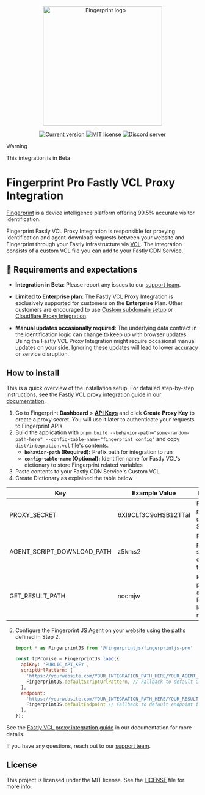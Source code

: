 <p align="center">
  <a href="https://fingerprint.com">
    <picture>
        <source media="(prefers-color-scheme: dark)" srcset="https://fingerprintjs.github.io/home/resources/logo_light.svg" />
        <source media="(prefers-color-scheme: light)" srcset="https://fingerprintjs.github.io/home/resources/logo_dark.svg" />
        <img src="https://fingerprintjs.github.io/home/resources/logo_dark.svg" alt="Fingerprint logo" width="312px" />
   </picture>
  </a>
</p>
<p align="center">
<a href="https://github.com/fingerprintjs/fingerprint-pro-fastly-vcl-integration"><img src="https://img.shields.io/github/v/release/fingerprintjs/fingerprint-pro-fastly-vcl-integration" alt="Current version"></a>
<a href="https://opensource.org/licenses/MIT"><img src="https://img.shields.io/:license-mit-blue.svg" alt="MIT license"></a>
<a href="https://discord.gg/39EpE2neBg"><img src="https://img.shields.io/discord/852099967190433792?style=logo&label=Discord&logo=Discord&logoColor=white" alt="Discord server"></a>
</p>

> [!WARNING]
> This integration is in Beta

# Fingerprint Pro Fastly VCL Proxy Integration

[Fingerprint](https://fingerprint.com) is a device intelligence platform offering 99.5% accurate visitor identification.

Fingerprint Fastly VCL Proxy Integration is responsible for proxying identification and agent-download requests between your website and Fingerprint through your Fastly infrastructure via [VCL](https://www.fastly.com/documentation/guides/vcl/using/). The integration consists of a custom VCL file you can add to your Fastly CDN Service.

## 🚧 Requirements and expectations

* **Integration in Beta**: Please report any issues to our [support team](https://fingerprint.com/support).

* **Limited to Enterprise plan**: The Fastly VCL Proxy Integration is exclusively supported for customers on the **Enterprise** Plan. Other customers are encouraged to use [Custom subdomain setup](https://dev.fingerprint.com/docs/custom-subdomain-setup) or [Cloudflare Proxy Integration](https://dev.fingerprint.com/docs/cloudflare-integration).

* **Manual updates occasionally required**: The underlying data contract in the identification logic can change to keep up with browser updates. Using the Fastly VCL Proxy Integration might require occasional manual updates on your side. Ignoring these updates will lead to lower accuracy or service disruption.

## How to install

This is a quick overview of the installation setup. For detailed step-by-step instructions, see the [Fastly VCL proxy integration guide in our documentation](https://dev.fingerprint.com/docs/fastly-vcl-proxy-integration).

1. Go to Fingerprint **Dashboard** > [**API Keys**](https://dashboard.fingerprint.com/api-keys) and click **Create Proxy Key** to create a proxy secret. You will use it later to authenticate your requests to Fingerprint APIs.
2. Build the application with `pnpm build --behavior-path="some-random-path-here" --config-table-name="fingerprint_config"` and copy `dist/integration.vcl` file's contents.
   - **`behavior-path` (Required):** Prefix path for integration to run
   - **`config-table-name` (Optional):** Identifier name for Fastly VCL's dictionary to store Fingerprint related variables
3. Paste contents to your Fastly CDN Service's Custom VCL.
4. Create Dictionary as explained the table below

| Key                        | Example Value             | Description                                                   |
|----------------------------|---------------------------|---------------------------------------------------------------|
| PROXY_SECRET               | 6XI9CLf3C9oHSB12TTaI | Fingerprint proxy secret generated in Step 1 |
| AGENT_SCRIPT_DOWNLOAD_PATH | z5kms2                    | Random path segment for downloading the JS agent      |
| GET_RESULT_PATH            | nocmjw                    | Random path segment Fingerprint identification requests           |

5. Configure the Fingerprint [JS Agent](https://dev.fingerprint.com/docs/js-agent) on your website using the paths defined in Step 2.

    ```javascript
    import * as FingerprintJS from '@fingerprintjs/fingerprintjs-pro'
    
    const fpPromise = FingerprintJS.load({
      apiKey: 'PUBLIC_API_KEY',
      scriptUrlPattern: [
        'https://yourwebsite.com/YOUR_INTEGRATION_PATH_HERE/YOUR_AGENT_PATH_HERE?apiKey=<apiKey>&version=<version>&loaderVersion=<loaderVersion>',
        FingerprintJS.defaultScriptUrlPattern, // Fallback to default CDN in case of error
      ],
      endpoint: 
        'https://yourwebsite.com/YOUR_INTEGRATION_PATH_HERE/YOUR_RESULT_PATH_HERE?region=us',
        FingerprintJS.defaultEndpoint // Fallback to default endpoint in case of error
      ],
    });
    ```

See the [Fastly VCL proxy integration guide](https://dev.fingerprint.com/docs/fastly-vcl-proxy-integration#step-3-configure-the-fingerprint-javascript-agent-on-your-client) in our documentation for more details.

If you have any questions, reach out to our [support team](https://fingerprint.com/support).

## License

This project is licensed under the MIT license. See the [LICENSE](https://github.com/fingerprintjs/fingerprint-pro-fastly-vcl-integration/blob/main/LICENSE) file for more info.
